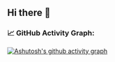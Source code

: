 ## Hi there 👋

### 📈 GitHub Activity Graph:
[![Ashutosh's github activity graph](https://github-readme-activity-graph.vercel.app/graph?username=Garuda-Ya&bg_color=797979&line=e6f7e3&color=e6f7e3&area=true&area_color=000218)](https://github.com/ashutosh00710/github-readme-activity-graph)

